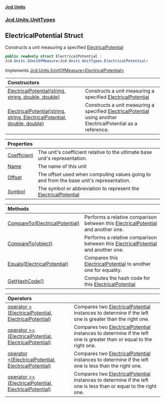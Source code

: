 #### [Jcd.Units](index.md 'index')
### [Jcd.Units.UnitTypes](Jcd.Units.UnitTypes.md 'Jcd.Units.UnitTypes')

## ElectricalPotential Struct

Constructs a unit measuring a specified [ElectricalPotential](Jcd.Units.UnitTypes.ElectricalPotential.md 'Jcd.Units.UnitTypes.ElectricalPotential')

```csharp
public readonly struct ElectricalPotential :
Jcd.Units.IUnitOfMeasure<Jcd.Units.UnitTypes.ElectricalPotential>
```

Implements [Jcd.Units.IUnitOfMeasure&lt;](Jcd.Units.IUnitOfMeasure_TUnits_.md 'Jcd.Units.IUnitOfMeasure<TUnits>')[ElectricalPotential](Jcd.Units.UnitTypes.ElectricalPotential.md 'Jcd.Units.UnitTypes.ElectricalPotential')[&gt;](Jcd.Units.IUnitOfMeasure_TUnits_.md 'Jcd.Units.IUnitOfMeasure<TUnits>')

| Constructors | |
| :--- | :--- |
| [ElectricalPotential(string, string, double, double)](Jcd.Units.UnitTypes.ElectricalPotential.ElectricalPotential(string,string,double,double).md 'Jcd.Units.UnitTypes.ElectricalPotential.ElectricalPotential(string, string, double, double)') | Constructs a unit measuring a specified [ElectricalPotential](Jcd.Units.UnitTypes.ElectricalPotential.md 'Jcd.Units.UnitTypes.ElectricalPotential') |
| [ElectricalPotential(string, string, ElectricalPotential, double, double)](Jcd.Units.UnitTypes.ElectricalPotential.ElectricalPotential(string,string,Jcd.Units.UnitTypes.ElectricalPotential,double,double).md 'Jcd.Units.UnitTypes.ElectricalPotential.ElectricalPotential(string, string, Jcd.Units.UnitTypes.ElectricalPotential, double, double)') | Constructs a unit measuring a specified [ElectricalPotential](Jcd.Units.UnitTypes.ElectricalPotential.md 'Jcd.Units.UnitTypes.ElectricalPotential') using another ElectricalPotential as a reference. |

| Properties | |
| :--- | :--- |
| [Coefficient](Jcd.Units.UnitTypes.ElectricalPotential.Coefficient.md 'Jcd.Units.UnitTypes.ElectricalPotential.Coefficient') | The unit's coefficient relative to the ultimate base unit's representation. |
| [Name](Jcd.Units.UnitTypes.ElectricalPotential.Name.md 'Jcd.Units.UnitTypes.ElectricalPotential.Name') | The name of this unit |
| [Offset](Jcd.Units.UnitTypes.ElectricalPotential.Offset.md 'Jcd.Units.UnitTypes.ElectricalPotential.Offset') | The offset used when computing values going to and from the base unit's representation. |
| [Symbol](Jcd.Units.UnitTypes.ElectricalPotential.Symbol.md 'Jcd.Units.UnitTypes.ElectricalPotential.Symbol') | The symbol or abbreviation to represent the [ElectricalPotential](Jcd.Units.UnitTypes.ElectricalPotential.md 'Jcd.Units.UnitTypes.ElectricalPotential') |

| Methods | |
| :--- | :--- |
| [CompareTo(ElectricalPotential)](Jcd.Units.UnitTypes.ElectricalPotential.CompareTo(Jcd.Units.UnitTypes.ElectricalPotential).md 'Jcd.Units.UnitTypes.ElectricalPotential.CompareTo(Jcd.Units.UnitTypes.ElectricalPotential)') | Performs a relative comparison between this [ElectricalPotential](Jcd.Units.UnitTypes.ElectricalPotential.md 'Jcd.Units.UnitTypes.ElectricalPotential') and another one. |
| [CompareTo(object)](Jcd.Units.UnitTypes.ElectricalPotential.CompareTo(object).md 'Jcd.Units.UnitTypes.ElectricalPotential.CompareTo(object)') | Performs a relative comparison between this [ElectricalPotential](Jcd.Units.UnitTypes.ElectricalPotential.md 'Jcd.Units.UnitTypes.ElectricalPotential') and another one. |
| [Equals(ElectricalPotential)](Jcd.Units.UnitTypes.ElectricalPotential.Equals(Jcd.Units.UnitTypes.ElectricalPotential).md 'Jcd.Units.UnitTypes.ElectricalPotential.Equals(Jcd.Units.UnitTypes.ElectricalPotential)') | Compares this [ElectricalPotential](Jcd.Units.UnitTypes.ElectricalPotential.md 'Jcd.Units.UnitTypes.ElectricalPotential') to another one for equality. |
| [GetHashCode()](Jcd.Units.UnitTypes.ElectricalPotential.GetHashCode().md 'Jcd.Units.UnitTypes.ElectricalPotential.GetHashCode()') | Computes the hash code for this [ElectricalPotential](Jcd.Units.UnitTypes.ElectricalPotential.md 'Jcd.Units.UnitTypes.ElectricalPotential') |

| Operators | |
| :--- | :--- |
| [operator &gt;(ElectricalPotential, ElectricalPotential)](Jcd.Units.UnitTypes.ElectricalPotential.op_GreaterThan(Jcd.Units.UnitTypes.ElectricalPotential,Jcd.Units.UnitTypes.ElectricalPotential).md 'Jcd.Units.UnitTypes.ElectricalPotential.op_GreaterThan(Jcd.Units.UnitTypes.ElectricalPotential, Jcd.Units.UnitTypes.ElectricalPotential)') | Compares two [ElectricalPotential](Jcd.Units.UnitTypes.ElectricalPotential.md 'Jcd.Units.UnitTypes.ElectricalPotential') instances to determine if the left one is greater than the right one. |
| [operator &gt;=(ElectricalPotential, ElectricalPotential)](Jcd.Units.UnitTypes.ElectricalPotential.op_GreaterThanOrEqual(Jcd.Units.UnitTypes.ElectricalPotential,Jcd.Units.UnitTypes.ElectricalPotential).md 'Jcd.Units.UnitTypes.ElectricalPotential.op_GreaterThanOrEqual(Jcd.Units.UnitTypes.ElectricalPotential, Jcd.Units.UnitTypes.ElectricalPotential)') | Compares two [ElectricalPotential](Jcd.Units.UnitTypes.ElectricalPotential.md 'Jcd.Units.UnitTypes.ElectricalPotential') instances to determine if the left one is greater than or equal to the right one. |
| [operator &lt;(ElectricalPotential, ElectricalPotential)](Jcd.Units.UnitTypes.ElectricalPotential.op_LessThan(Jcd.Units.UnitTypes.ElectricalPotential,Jcd.Units.UnitTypes.ElectricalPotential).md 'Jcd.Units.UnitTypes.ElectricalPotential.op_LessThan(Jcd.Units.UnitTypes.ElectricalPotential, Jcd.Units.UnitTypes.ElectricalPotential)') | Compares two [ElectricalPotential](Jcd.Units.UnitTypes.ElectricalPotential.md 'Jcd.Units.UnitTypes.ElectricalPotential') instances to determine if the left one is less than the right one. |
| [operator &lt;=(ElectricalPotential, ElectricalPotential)](Jcd.Units.UnitTypes.ElectricalPotential.op_LessThanOrEqual(Jcd.Units.UnitTypes.ElectricalPotential,Jcd.Units.UnitTypes.ElectricalPotential).md 'Jcd.Units.UnitTypes.ElectricalPotential.op_LessThanOrEqual(Jcd.Units.UnitTypes.ElectricalPotential, Jcd.Units.UnitTypes.ElectricalPotential)') | Compares two [ElectricalPotential](Jcd.Units.UnitTypes.ElectricalPotential.md 'Jcd.Units.UnitTypes.ElectricalPotential') instances to determine if the left one is less than or equal to the right one. |

